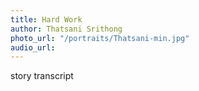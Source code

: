 ```yaml
---
title: Hard Work
author: Thatsani Srithong
photo_url: "/portraits/Thatsani-min.jpg"
audio_url: 
---
```


story transcript
